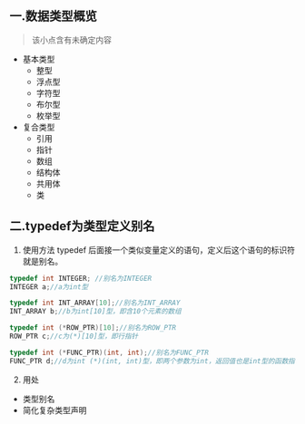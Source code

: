 ## 一.数据类型概览

>该小点含有未确定内容

+	基本类型
	+	整型
	+	浮点型
	+	字符型
	+	布尔型
	+	枚举型
+	复合类型
	+	引用
	+	指针
	+	数组
	+	结构体
	+	共用体
	+	类

## 二.typedef为类型定义别名

1.	使用方法
   typedef 后面接一个类似变量定义的语句，定义后这个语句的标识符就是别名。

```c++
typedef int INTEGER; //别名为INTEGER
INTEGER a;//a为int型

typedef int INT_ARRAY[10];//别名为INT_ARRAY
INT_ARRAY b;//b为int[10]型，即含10个元素的数组

typedef int (*ROW_PTR)[10];//别名为ROW_PTR
ROW_PTR c;//c为(*)[10]型，即行指针

typedef int (*FUNC_PTR)(int, int);//别名为FUNC_PTR
FUNC_PTR d;//d为int (*)(int, int)型，即两个参数为int，返回值也是int型的函数指针
```

2.	用处
   +	类型别名
   +	简化复杂类型声明

